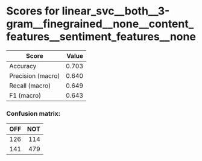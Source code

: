 # Scores for linear_svc__both__3-gram__finegrained__none__content_features__sentiment_features__none
|      Score      |Value|
|-----------------|----:|
|Accuracy         |0.703|
|Precision (macro)|0.640|
|Recall (macro)   |0.649|
|F1 (macro)       |0.643|

### Confusion matrix:
|OFF|NOT|
|--:|--:|
|126|114|
|141|479|

